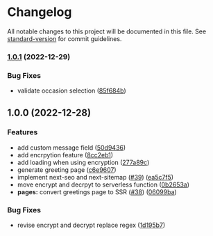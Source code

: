 # Changelog

All notable changes to this project will be documented in this file. See [standard-version](https://github.com/conventional-changelog/standard-version) for commit guidelines.

### [1.0.1](https://github.com/sozonome/greet-gaas/compare/v1.0.0...v1.0.1) (2022-12-29)


### Bug Fixes

* validate occasion selection ([85f684b](https://github.com/sozonome/greet-gaas/commit/85f684b574e1f7d234a7b855cb3fa0e055af0a7e))

## 1.0.0 (2022-12-28)


### Features

* add custom message field ([50d9436](https://github.com/sozonome/greet-gaas/commit/50d94367e23406c004605a3b4f19b5089276ffd5))
* add encrpytion feature ([8cc2eb1](https://github.com/sozonome/greet-gaas/commit/8cc2eb16bc6500b42e1bdf780412bdf20c0e17cf))
* add loading when using encryption ([277a89c](https://github.com/sozonome/greet-gaas/commit/277a89c6786a277505e08ae27ad4b249cb5bd56d))
* generate greeting page ([c6e9607](https://github.com/sozonome/greet-gaas/commit/c6e9607d247da8a074e39355fdc5b3013afd1646))
* implement next-seo and next-sitemap ([#39](https://github.com/sozonome/greet-gaas/issues/39)) ([ea5c7f5](https://github.com/sozonome/greet-gaas/commit/ea5c7f5664970a90a87869b458994fb1a0699442))
* move encrypt and decrpyt to serverless function ([0b2653a](https://github.com/sozonome/greet-gaas/commit/0b2653a909d67e1f4f6740bc2c5e072d29dd3d7c))
* **pages:** convert greetings page to SSR ([#38](https://github.com/sozonome/greet-gaas/issues/38)) ([06099ba](https://github.com/sozonome/greet-gaas/commit/06099ba26fa52b202480317307c6758514ec19b3))


### Bug Fixes

* revise encrypt and decrypt replace regex ([1d195b7](https://github.com/sozonome/greet-gaas/commit/1d195b7a3bd8c2dc1591d1a222eb039d322e8eed))
